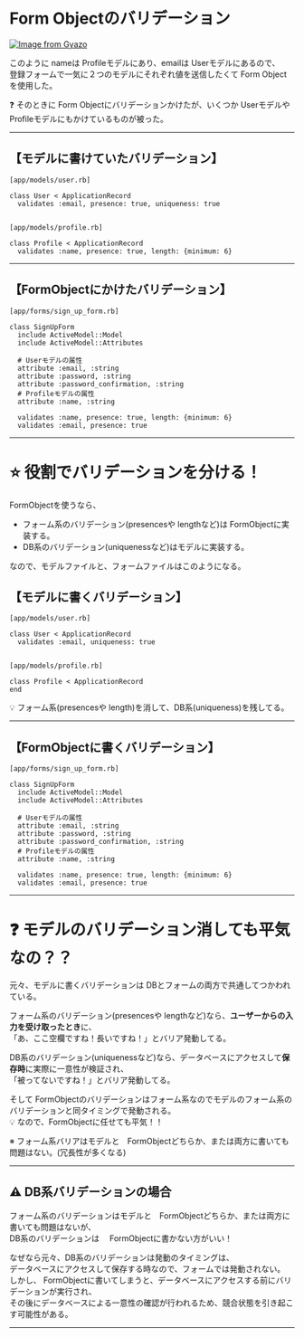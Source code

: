 # Form Objectのバリデーション
[![Image from Gyazo](https://i.gyazo.com/0feb84163b2f4b0dce9cdf3eb191cca7.png)](https://gyazo.com/0feb84163b2f4b0dce9cdf3eb191cca7)

このように nameは Profileモデルにあり、emailは Userモデルにあるので、  
登録フォームで一気に２つのモデルにそれぞれ値を送信したくて Form Objectを使用した。  

❓ そのときに Form Objectにバリデーションかけたが、いくつか Userモデルや Profileモデルにもかけているものが被った。
***

## 【モデルに書けていたバリデーション】
~~~
[app/models/user.rb]

class User < ApplicationRecord
  validates :email, presence: true, uniqueness: true


[app/models/profile.rb]

class Profile < ApplicationRecord
  validates :name, presence: true, length: {minimum: 6}
~~~
***

## 【FormObjectにかけたバリデーション】
~~~
[app/forms/sign_up_form.rb]

class SignUpForm
  include ActiveModel::Model
  include ActiveModel::Attributes

  # Userモデルの属性
  attribute :email, :string
  attribute :password, :string
  attribute :password_confirmation, :string
  # Profileモデルの属性
  attribute :name, :string

  validates :name, presence: true, length: {minimum: 6}
  validates :email, presence: true
~~~
***

# ⭐️ 役割でバリデーションを分ける！
FormObjectを使うなら、  
- フォーム系のバリデーション(presencesや lengthなど)は FormObjectに実装する。  
- DB系のバリデーション(uniquenessなど)はモデルに実装する。  

なので、モデルファイルと、フォームファイルはこのようになる。

## 【モデルに書くバリデーション】
~~~
[app/models/user.rb]

class User < ApplicationRecord
  validates :email, uniqueness: true


[app/models/profile.rb]

class Profile < ApplicationRecord
end
~~~
💡 フォーム系(presencesや length)を消して、DB系(uniqueness)を残してる。
***

## 【FormObjectに書くバリデーション】
~~~
[app/forms/sign_up_form.rb]

class SignUpForm
  include ActiveModel::Model
  include ActiveModel::Attributes

  # Userモデルの属性
  attribute :email, :string
  attribute :password, :string
  attribute :password_confirmation, :string
  # Profileモデルの属性
  attribute :name, :string

  validates :name, presence: true, length: {minimum: 6}
  validates :email, presence: true
~~~
***

# ❓ モデルのバリデーション消しても平気なの？？
元々、モデルに書くバリデーションは DBとフォームの両方で共通してつかわれている。 

フォーム系のバリデーション(presencesや lengthなど)なら、**ユーザーからの入力を受け取ったとき**に、  
「あ、ここ空欄ですね！長いですね！」とバリア発動してる。  

DB系のバリデーション(uniquenessなど)なら、データベースにアクセスして**保存時**に実際に一意性が検証され、    
「被ってないですね！」とバリア発動してる。  

そして FormObjectのバリデーションはフォーム系なのでモデルのフォーム系のバリデーションと同タイミングで発動される。  
💡 なので、FormObjectに任せても平気！！  

※ フォーム系バリアはモデルと　FormObjectどちらか、または両方に書いても問題はない。(冗長性が多くなる)
***

## ⚠️ DB系バリデーションの場合
フォーム系のバリデーションはモデルと　FormObjectどちらか、または両方に書いても問題はないが、  
DB系のバリデーションは 　FormObjectに書かない方がいい！  

なぜなら元々、DB系のバリデーションは発動のタイミングは、  
データベースにアクセスして保存する時なので、フォームでは発動されない。  
しかし、 FormObjectに書いてしまうと、データベースにアクセスする前にバリデーションが実行され、  
その後にデータベースによる一意性の確認が行われるため、競合状態を引き起こす可能性がある。
***

